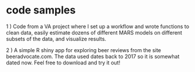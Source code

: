 # code samples
1 ) Code from a VA project where I set up a workflow and wrote functions to clean data, easily estimate dozens of different MARS models on different subsets of the data, and visualize results. 

2 ) A simple R shiny app for exploring beer reviews from the site beeradvocate.com. The data used dates back to 2017 so it is somewhat dated now. Feel free to download and try it out!
